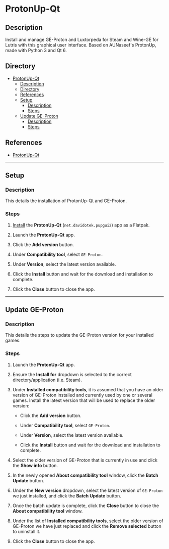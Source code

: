 # ProtonUp-Qt

## Description

Install and manage GE-Proton and Luxtorpeda for Steam and Wine-GE for Lutris with this graphical user interface. Based on AUNaseef's ProtonUp, made with Python 3 and Qt 6.

## Directory

- [ProtonUp-Qt](#protonup-qt)
  - [Description](#description)
  - [Directory](#directory)
  - [References](#references)
  - [Setup](#setup)
    - [Description](#description-1)
    - [Steps](#steps)
  - [Update GE-Proton](#update-ge-proton)
    - [Description](#description-2)
    - [Steps](#steps-1)

## References

- [ProtonUp-Qt](https://github.com/DavidoTek/ProtonUp-Qt)

---

## Setup

### Description

This details the installation of ProtonUp-Qt and GE-Proton.

### Steps

1. [Install](flatpak.md#install) the **ProtonUp-Qt** (`net.davidotek.pupgui2`) app as a Flatpak.

2. Launch the **ProtonUp-Qt** app.

3. Click the **Add version** button.

4. Under **Compatibility tool**, select `GE-Proton`.

5. Under **Version**, select the latest version available.

6. Click the **Install** button and wait for the download and installation to complete.

7. Click the **Close** button to close the app.

---

## Update GE-Proton

### Description

This details the steps to update the GE-Proton version for your installed games.

### Steps

1. Launch the **ProtonUp-Qt** app.

2. Ensure the **Install for** dropdown is selected to the correct directory/application (i.e. Steam).

3. Under **Installed compatibility tools**, it is assumed that you have an older version of GE-Proton installed and currently used by one or several games. Install the latest version that will be used to replace the older version:

   - Click the **Add version** button.

   - Under **Compatibility tool**, select `GE-Proton`.

   - Under **Version**, select the latest version available.

   - Click the **Install** button and wait for the download and installation to complete.

4. Select the older version of GE-Proton that is currently in use and click the **Show info** button.

5. In the newly opened **About compatibility tool** window, click the **Batch Update** button.

6. Under the **New version** dropdown, select the latest version of `GE-Proton` we just installed, and click the **Batch Update** button.

7. Once the batch update is complete, click the **Close** button to close the **About compatibility tool** window.

8. Under the list of **Installed compatibility tools**, select the older version of GE-Proton we have just replaced and click the **Remove selected** button to uninstall it.

9. Click the **Close** button to close the app.
